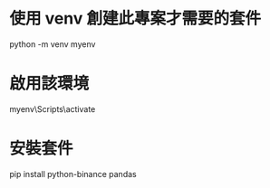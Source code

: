 # 使用 venv 創建此專案才需要的套件
python -m venv myenv

# 啟用該環境
myenv\Scripts\activate

# 安裝套件
pip install python-binance pandas